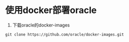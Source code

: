 # 使用docker部署oracle

1. 下载oracle的docker-images

```
git clone https://github.com/oracle/docker-images.git
```
